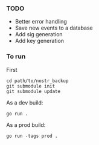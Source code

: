 ### TODO
- Better error handling
- Save new events to a database
- Add sig generation
- Add key generation

### To run

First
```
cd path/to/nostr_backup
git submodule init
git submodule update
```

As a dev build:
```
go run .
```

As a prod build:
```
go run -tags prod .
```
